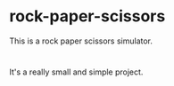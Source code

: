 # rock-paper-scissors
This is a rock paper scissors simulator. 
#
It's a really small and simple project.
